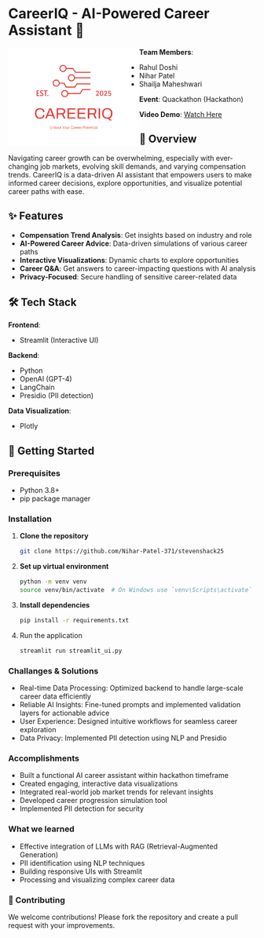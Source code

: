 # CareerIQ - AI-Powered Career Assistant 🚀

<img align="left" src="https://github.com/Nihar-Patel-371/stevenshack25/blob/main/logo_t.png" alt="logo" height="200">

**Team Members**:
  - Rahul Doshi
  - Nihar Patel
  - Shailja Maheshwari

**Event**: Quackathon (Hackathon)

**Video Demo**: [Watch Here](https://youtu.be/PzsEi_8EXxc)


## 🌟 Overview

Navigating career growth can be overwhelming, especially with ever-changing job markets, evolving skill demands, and varying compensation trends. CareerIQ is a data-driven AI assistant that empowers users to make informed career decisions, explore opportunities, and visualize potential career paths with ease.

## ✨ Features

- **Compensation Trend Analysis**: Get insights based on industry and role
- **AI-Powered Career Advice**: Data-driven simulations of various career paths
- **Interactive Visualizations**: Dynamic charts to explore opportunities
- **Career Q&A**: Get answers to career-impacting questions with AI analysis
- **Privacy-Focused**: Secure handling of sensitive career-related data

## 🛠️ Tech Stack

**Frontend**:
- Streamlit (Interactive UI)

**Backend**:
- Python
- OpenAI (GPT-4)
- LangChain
- Presidio (PII detection)

**Data Visualization**:
- Plotly

## 🚀 Getting Started

### Prerequisites
- Python 3.8+
- pip package manager

### Installation

1. **Clone the repository**
   ```bash
   git clone https://github.com/Nihar-Patel-371/stevenshack25
   ```

2. **Set up virtual environment**
   ```bash
   python -m venv venv
   source venv/bin/activate  # On Windows use `venv\Scripts\activate`
   ```

3. **Install dependencies**
   ```bash
   pip install -r requirements.txt
   ```

4. Run the application
   ```bash
   streamlit run streamlit_ui.py
   ```

### Challanges & Solutions
   - Real-time Data Processing: Optimized backend to handle large-scale career data efficiently
   - Reliable AI Insights: Fine-tuned prompts and implemented validation layers for actionable advice
   - User Experience: Designed intuitive workflows for seamless career exploration
   - Data Privacy: Implemented PII detection using NLP and Presidio

### Accomplishments
   - Built a functional AI career assistant within hackathon timeframe
   - Created engaging, interactive data visualizations
   - Integrated real-world job market trends for relevant insights
   - Developed career progression simulation tool
   - Implemented PII detection for security

### What we learned
   - Effective integration of LLMs with RAG (Retrieval-Augmented Generation)
   - PII identification using NLP techniques
   - Building responsive UIs with Streamlit
   - Processing and visualizing complex career data
  
### 🤝 Contributing

We welcome contributions! Please fork the repository and create a pull request with your improvements.
